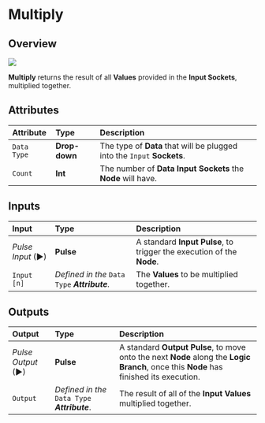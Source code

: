 # Multiply

## Overview

![](../../.gitbook/assets/node-multiply.png)

**Multiply** returns the result of all **Values** provided in the **Input Sockets**, multiplied together.

## Attributes

| Attribute | Type | Description |
| :--- | :--- | :--- |
| `Data Type` | **Drop-down** | The type of **Data** that will be plugged into the `Input` **Sockets**. |
| `Count` | **Int** | The number of **Data Input Sockets** the **Node** will have. |

## Inputs

| Input | Type | Description |
| :--- | :--- | :--- |
| _Pulse Input_ \(►\) | **Pulse** | A standard **Input Pulse**, to trigger the execution of the **Node**. |
| `Input [n]` | _Defined in the_ `Data Type` _**Attribute**_. | The **Values** to be multiplied together. |

## Outputs

| Output | Type | Description |
| :--- | :--- | :--- |
| _Pulse Output_ \(►\) | **Pulse** | A standard **Output Pulse**, to move onto the next **Node** along the **Logic Branch**, once this **Node** has finished its execution. |
| `Output` | _Defined in the_ `Data Type` _**Attribute**_. | The result of all of the **Input Values** multiplied together. |

